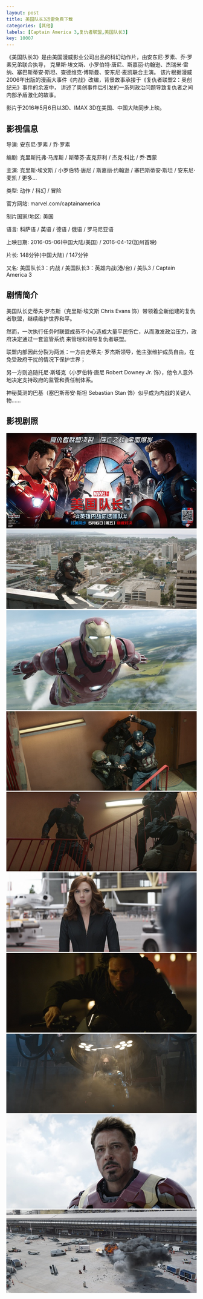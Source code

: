 ```yaml
---
layout: post
title: 美国队长3迅雷免费下载 
categories: [其他]
labels: [Captain America 3,复仇者联盟,美国队长3]
key: 10007
---
```


《美国队长3》是由美国漫威影业公司出品的科幻动作片，由安东尼·罗素、乔·罗素兄弟联合执导，
克里斯·埃文斯、小罗伯特·唐尼、斯嘉丽·约翰逊、杰瑞米·雷纳、塞巴斯蒂安·斯坦、查德维克·博斯曼、安东尼·麦凯联合主演。
该片根据漫威2006年出版的漫画大事件《内战》改编，背景故事承接于《复仇者联盟2：奥创纪元》事件的余波中，
讲述了奥创事件后引发的一系列政治问题导致复仇者之间内部矛盾激化的故事。

影片于2016年5月6日以3D、IMAX 3D在美国、中国大陆同步上映。

## 影视信息

导演: 安东尼·罗素 / 乔·罗素

编剧: 克里斯托弗·马库斯 / 斯蒂芬·麦克菲利 / 杰克·科比 / 乔·西蒙

主演: 克里斯·埃文斯 / 小罗伯特·唐尼 / 斯嘉丽·约翰逊 / 塞巴斯蒂安·斯坦 / 安东尼·麦凯 / 更多...

类型: 动作 / 科幻 / 冒险

官方网站: marvel.com/captainamerica

制片国家/地区: 美国

语言: 科萨语 / 英语 / 德语 / 俄语 / 罗马尼亚语

上映日期: 2016-05-06(中国大陆/美国) / 2016-04-12(加州首映)

片长: 148分钟(中国大陆) / 147分钟

又名: 美国队长3：内战 / 美国队长3：英雄内战(港/台) / 美队3 / Captain America 3

## 剧情简介

美国队长史蒂夫·罗杰斯（克里斯·埃文斯 Chris Evans 饰）带领着全新组建的复仇者联盟，继续维护世界和平。

然而，一次执行任务时联盟成员不小心造成大量平民伤亡，从而激发政治压力，政府决定通过一套监管系统 来管理和领导复仇者联盟。

联盟内部因此分裂为两派：一方由史蒂夫· 罗杰斯领导，他主张维护成员自由，在免受政府干扰的情况下保护世界；

另一方则追随托尼·斯塔克（小罗伯特·唐尼 Robert Downey Jr. 饰），他令人意外地决定支持政府的监管和责任制体系。

神秘莫测的巴基（塞巴斯蒂安·斯坦 Sebastian Stan 饰）似乎成为内战的关键人物……

## 影视剧照

![](my_pics/captain-america-3/2016-05-143.jpg)
![](my_pics/captain-america-3/2016-05-1442.jpg)
![](my_pics/captain-america-3/2016-05-1443.jpg)
![](my_pics/captain-america-3/2016-05-1450.jpg)
![](my_pics/captain-america-3/2016-05-1459.jpg)
![](my_pics/captain-america-3/2016-05-1470.jpg)
![](my_pics/captain-america-3/2016-05-1479.jpg)
![](my_pics/captain-america-3/2016-05-1482.jpg)
![](my_pics/captain-america-3/2016-05-1497.jpg)
![](my_pics/captain-america-3/2016-05-1498.jpg)

